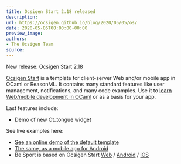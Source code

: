 ```yaml
---
title: Ocsigen Start 2.18 released
description:
url: https://ocsigen.github.io/blog/2020/05/05/os/
date: 2020-05-05T00:00:00-00:00
preview_image:
authors:
- The Ocsigen Team
source:
---
```


<p>New release: Ocsigen Start 2.18</p>

<p><a href="https://ocsigen.org/ocsigen-start/">Ocsigen Start</a> is a template for client-server Web and/or mobile app in OCaml or ReasonML.
It contains many standard features like user management, notifications, and many code examples.
Use it to <a href="https://ocsigen.org/tuto/latest/manual/start">learn Web/mobile development in OCaml</a> or as a basis for your app.</p>

<p>Last features include:</p>
<ul>
  <li>Demo of new Ot_tongue widget</li>
</ul>

<p>See live examples here:</p>
<ul>
  <li><a href="https://ocsigen-1.inria.fr/ocsigen-start/demo/">See an online demo of the default template</a></li>
  <li><a href="https://play.google.com/store/apps/details?id=com.osdemo.mobile">The same, as a mobile app for Android</a></li>
  <li>Be Sport is based on Ocsigen Start <a href="https://www.besport.com/feed">Web</a> / <a href="https://play.google.com/store/apps/details?id=com.besport.www.mobile">Android</a> / <a href="https://apps.apple.com/fr/app/be-sport/id1104216922">iOS</a></li>
</ul>


